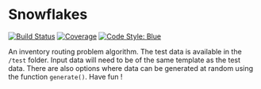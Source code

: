 # Snowflakes

[![Build Status](https://ci.appveyor.com/api/projects/status/github/kreikrei/Snowflakes.jl?svg=true)](https://ci.appveyor.com/project/kreikrei/Snowflakes-jl)
[![Coverage](https://codecov.io/gh/kreikrei/Snowflakes.jl/branch/master/graph/badge.svg)](https://codecov.io/gh/kreikrei/Snowflakes.jl)
[![Code Style: Blue](https://img.shields.io/badge/code%20style-blue-4495d1.svg)](https://github.com/invenia/BlueStyle)

An inventory routing problem algorithm. The test data is available in the `/test` folder. Input data will need to be of the same template as the test data. There are also options where data can be generated at random using the function `generate()`. Have fun !
